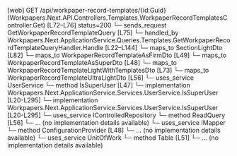 [web] GET /api/workpaper-record-templates/{id:Guid}  (Workpapers.Next.API.Controllers.Templates.WorkpaperRecordTemplatesController.Get)  [L72–L76] status=200
  └─ sends_request GetWorkpaperRecordTemplateQuery [L75]
    └─ handled_by Workpapers.Next.ApplicationService.Queries.Templates.GetWorkpaperRecordTemplateQueryHandler.Handle [L22–L144]
      └─ maps_to SectionLightDto [L82]
      └─ maps_to WorkpaperRecordTemplateAsFirmDto [L49]
      └─ maps_to WorkpaperRecordTemplateAsSuperDto [L48]
      └─ maps_to WorkpaperRecordTemplateLightWithTemplatesDto [L73]
      └─ maps_to WorkpaperRecordTemplateUltraLightDto [L56]
      └─ uses_service UserService
        └─ method IsSuperUser [L47]
          └─ implementation Workpapers.Next.ApplicationService.Services.UserService.IsSuperUser [L20-L295]
          └─ implementation Workpapers.Next.ApplicationService.Services.UserService.IsSuperUser [L20-L295]
      └─ uses_service IControlledRepository<ArchivedWorkpaperRecordTemplateMapping>
        └─ method ReadQuery [L56]
          └─ ... (no implementation details available)
      └─ uses_service IMapper
        └─ method ConfigurationProvider [L48]
          └─ ... (no implementation details available)
      └─ uses_service UnitOfWork
        └─ method Table [L51]
          └─ ... (no implementation details available)

